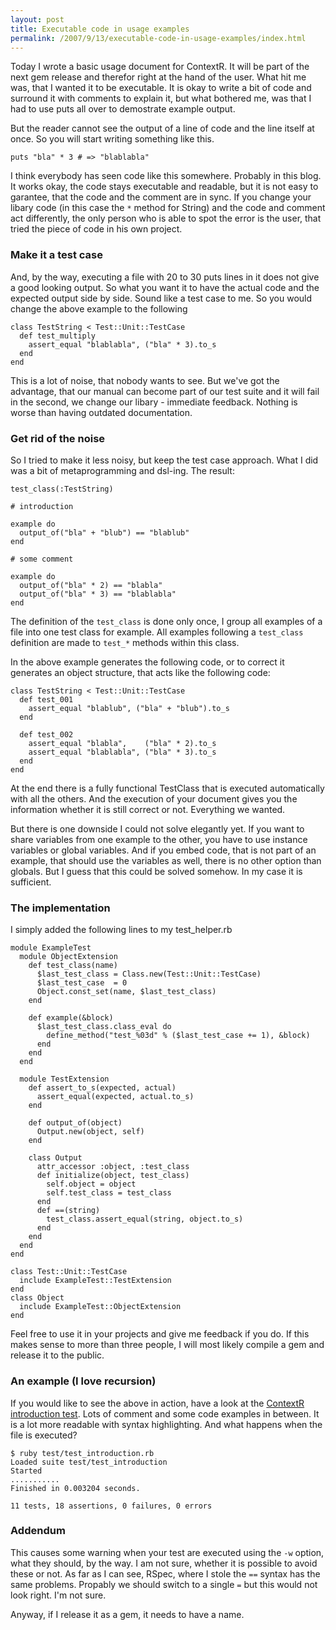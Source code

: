 ```yaml
--- 
layout: post
title: Executable code in usage examples
permalink: /2007/9/13/executable-code-in-usage-examples/index.html
---
```

Today I wrote a basic usage document for ContextR. It will be part of the next gem release and therefor right at the hand of the user. What hit me was, that I wanted it to be executable. It is okay to write a bit of code and surround it with comments to explain it, but what bothered me, was that I had to use puts all over to demostrate example output.

But the reader cannot see the output of a line of code and the line itself at once. So you will start writing something like this.

    puts "bla" * 3 # => "blablabla"

I think everybody has seen code like this somewhere. Probably in this blog. It works okay, the code stays executable and readable, but it is not easy to garantee, that the code and the comment are in sync. If you change your libary code (in this case the `*` method for String) and the code and comment act differently, the only person who is able to spot the error is the user, that tried the piece of code in his own project.

### Make it a test case

And, by the way, executing a file with 20 to 30 puts lines in it does not give a good looking output. So what you want it to have the actual code and the expected output side by side. Sound like a test case to me. So you would change the above example to the following

    class TestString < Test::Unit::TestCase
      def test_multiply
        assert_equal "blablabla", ("bla" * 3).to_s
      end
    end

This is a lot of noise, that nobody wants to see. But we've got the advantage, that our manual can become part of our test suite and it will fail in the second, we change our libary - immediate feedback. Nothing is worse than having outdated documentation.

### Get rid of the noise

So I tried to make it less noisy, but keep the test case approach. What I did was a bit of metaprogramming and dsl-ing. The result:

    test_class(:TestString)
    
    # introduction
    
    example do
      output_of("bla" + "blub") == "blablub"
    end
    
    # some comment
    
    example do
      output_of("bla" * 2) == "blabla"
      output_of("bla" * 3) == "blablabla"
    end
    

The definition of the `test_class` is done only once, I group all examples of a file into one test class for example. All examples following a `test_class` definition are made to `test_*` methods within this class.

In the above example generates the following code, or to correct it generates an object structure, that acts like the following code:

    class TestString < Test::Unit::TestCase
      def test_001
        assert_equal "blablub", ("bla" + "blub").to_s
      end

      def test_002
        assert_equal "blabla",    ("bla" * 2).to_s
        assert_equal "blablabla", ("bla" * 3).to_s
      end
    end

At the end there is a fully functional TestClass that is executed automatically with all the others. And the execution of your document gives you the information whether it is still correct or not. Everything we wanted.

But there is one downside I could not solve elegantly yet. If you want to share variables from one example to the other, you have to use instance variables or global variables. And if you embed code, that is not part of an example, that should use the variables as well, there is no other option than globals. But I guess that this could be solved somehow. In my case it is sufficient.

### The implementation

I simply added the following lines to my test_helper.rb

    module ExampleTest
      module ObjectExtension
        def test_class(name)
          $last_test_class = Class.new(Test::Unit::TestCase)
          $last_test_case  = 0
          Object.const_set(name, $last_test_class)
        end

        def example(&block)
          $last_test_class.class_eval do
            define_method("test_%03d" % ($last_test_case += 1), &block)
          end
        end
      end
   
      module TestExtension
        def assert_to_s(expected, actual)
          assert_equal(expected, actual.to_s)
        end

        def output_of(object)
          Output.new(object, self)
        end

        class Output
          attr_accessor :object, :test_class
          def initialize(object, test_class)
            self.object = object
            self.test_class = test_class
          end
          def ==(string)
            test_class.assert_equal(string, object.to_s)
          end
        end
      end
    end

    class Test::Unit::TestCase
      include ExampleTest::TestExtension
    end
    class Object
      include ExampleTest::ObjectExtension
    end

Feel free to use it in your projects and give me feedback if you do. If this makes sense to more than three people, I will most likely compile a gem and release it to the public.

### An example (I love recursion)

If you would like to see the above in action, have a look at the [ContextR introduction test](http://contextr.rubyforge.org/svn/trunk/test/test_introduction.rb). Lots of comment and some code examples in between. It is a lot more readable with syntax highlighting. And what happens when the file is executed?

    $ ruby test/test_introduction.rb 
    Loaded suite test/test_introduction
    Started
    ...........
    Finished in 0.003204 seconds.
    
    11 tests, 18 assertions, 0 failures, 0 errors

### Addendum

This causes some warning when your test are executed using the `-w` option, what they should, by the way. I am not sure, whether it is possible to avoid these or not. As far as I can see, RSpec, where I stole the `==` syntax has the same problems. Propably we should switch to a single `=` but this would not look right. I'm not sure.

Anyway, if I release it as a gem, it needs to have a name.
